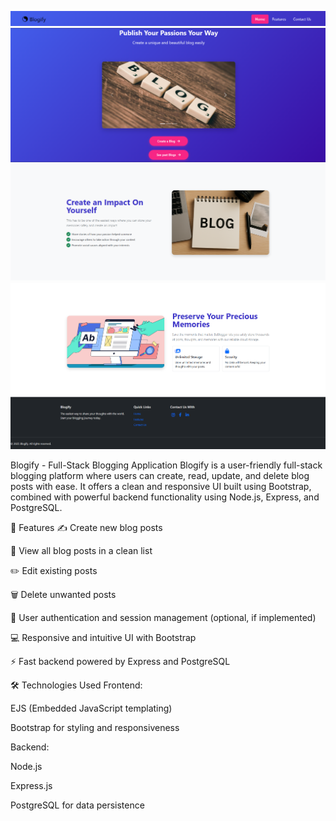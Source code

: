 ![HEADER](https://github.com/Vansh-glitch1505/Blogify/blob/main/Screenshot%202025-06-08%20180019.png?raw=true)
![BANNER](https://github.com/Vansh-glitch1505/Blogify/blob/main/Screenshot%202025-06-08%20180203.png?raw=true)
![FEATURES 1](https://github.com/Vansh-glitch1505/Blogify/blob/main/Screenshot%202025-06-08%20180231.png?raw=true)
![FEATURES 2](https://github.com/Vansh-glitch1505/Blogify/blob/main/Screenshot%202025-06-08%20180319.png?raw=true)
![FOOTER](https://github.com/Vansh-glitch1505/Blogify/blob/main/Screenshot%202025-06-08%20180343.png?raw=true)


Blogify - Full-Stack Blogging Application
Blogify is a user-friendly full-stack blogging platform where users can create, read, update, and delete blog posts with ease. It offers a clean and responsive UI built using Bootstrap, combined with powerful backend functionality using Node.js, Express, and PostgreSQL.

🚀 Features
✍️ Create new blog posts

📖 View all blog posts in a clean list

✏️ Edit existing posts

🗑 Delete unwanted posts

🔐 User authentication and session management (optional, if implemented)

💻 Responsive and intuitive UI with Bootstrap

⚡ Fast backend powered by Express and PostgreSQL

🛠 Technologies Used
Frontend:

EJS (Embedded JavaScript templating)

Bootstrap for styling and responsiveness

Backend:

Node.js

Express.js

PostgreSQL for data persistence
